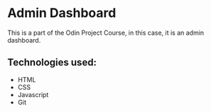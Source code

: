 # Admin Dashboard

This is a part of the Odin Project Course, in this case, it is an admin dashboard.

## Technologies used:
* HTML
* CSS
* Javascript
* Git
